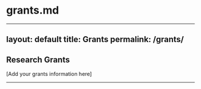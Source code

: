 # grants.md
---
layout: default
title: Grants
permalink: /grants/
---

## Research Grants

[Add your grants information here]

---
